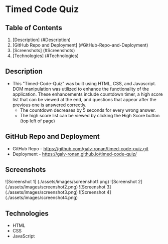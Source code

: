 # Timed Code Quiz

## Table of Contents

1. [Description] (#Description)
2. [GitHub Repo and Deployment] (#GitHub-Repo-and-Deployment)
3. [Screenshots] (#Screenshots)
4. [Technologies] (#Technologies)

## Description

* This "Timed-Code-Quiz" was built using HTML, CSS, and Javascript. DOM manipulation was utilized to enhance the functionality of the application. These enhancements include countdown timer, a high score list that can be viewed at the end, and questions that appear after the previous one is answered correctly.
    - The countdown decreases by 5 seconds for every wrong answer.
    - The high score list can be viewed by clicking the High Score button (top left of page)

## GitHub Repo and Deployment

* GitHub Repo - https://github.com/galv-ronan/timed-code-quiz.git
* Deployment - https://galv-ronan.github.io/timed-code-quiz/

## Screenshots
![Screenshot 1] (./assets/images/screenshot1.png)
![Screenshot 2] (./assets/images/screenshot2.png)
![Screenshot 3] (./assets/images/screenshot3.png)
![Screenshot 4] (./assets/images/screenshot4.png)

## Technologies

* HTML
* CSS
* JavaScript
